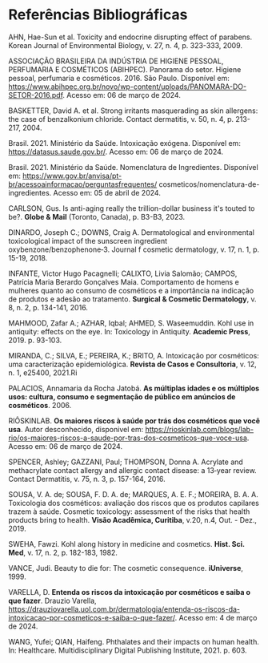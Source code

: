 # Referências Bibliográficas

AHN, Hae-Sun et al. Toxicity and endocrine disrupting effect of parabens. Korean Journal of Environmental Biology, v. 27, n. 4, p. 323-333, 2009.

ASSOCIAÇÃO BRASILEIRA DA INDÚSTRIA DE HIGIENE PESSOAL, PERFUMARIA E COSMÉTICOS (ABIHPEC). Panorama do setor. Higiene pessoal, perfumaria e cosméticos. 2016. São Paulo. Disponível em: https://www.abihpec.org.br/novo/wp-content/uploads/PANOMARA-DO-SETOR-2016.pdf. Acesso em: 06 de março de 2024.

BASKETTER, David A. et al. Strong irritants masquerading as skin allergens: the case of benzalkonium chloride. Contact dermatitis, v. 50, n. 4, p. 213-217, 2004.

Brasil. 2021. Ministério da Saúde. Intoxicação exógena. Disponível em: https://datasus.saude.gov.br/. Acesso em: 06 de março de 2024.

Brasil. 2021. Ministério da Saúde. Nomenclatura de Ingredientes. Disponível em: https://www.gov.br/anvisa/pt-br/acessoainformacao/perguntasfrequentes/
cosmeticos/nomenclatura-de-ingredientes. Acesso em: 05 de abril de 2024.

CARLSON, Gus. Is anti-aging really the trillion-dollar business it's touted to be?. <b>Globe & Mail</b> (Toronto, Canada), p. B3-B3, 2023. 

DINARDO, Joseph C.; DOWNS, Craig A. Dermatological and environmental toxicological impact of the sunscreen ingredient oxybenzone/benzophenone‐3. Journal f cosmetic dermatology, v. 17, n. 1, p. 15-19, 2018.

INFANTE, Victor Hugo Pacagnelli; CALIXTO, Livia Salomão; CAMPOS, Patrícia Maria Berardo Gonçalves Maia. Comportamento de homens e mulheres quanto ao consumo de cosméticos e a importância na indicação de produtos e adesão ao tratamento. <b>Surgical & Cosmetic Dermatology</b>, v. 8, n. 2, p. 134-141, 2016. 

MAHMOOD, Zafar A.; AZHAR, Iqbal; AHMED, S. Waseemuddin. Kohl use in antiquity: effects on the eye. In: Toxicology in Antiquity. <b>Academic Press</b>, 2019. p. 93-103. 
 
MIRANDA, C.; SILVA, E.; PEREIRA, K.; BRITO, A. Intoxicação por cosméticos: uma caracterização epidemiológica. <b>Revista de Casos e Consultoria</b>, v. 12, n. 1, e25400, 2021.Ri 

PALACIOS, Annamaria da Rocha Jatobá. <b>As múltiplas idades e os múltiplos usos: cultura, consumo e segmentação de público em anúncios de cosméticos</b>. 2006. 

RIÔSKINLAB. <b>Os maiores riscos à saúde por trás dos cosméticos que você usa</b>. Autor desconhecido, disponivel em: https://rioskinlab.com/blogs/lab-rio/os-maiores-riscos-a-saude-por-tras-dos-cosmeticos-que-voce-usa. Acesso em: 06 de março de 2024. 

SPENCER, Ashley; GAZZANI, Paul; THOMPSON, Donna A. Acrylate and methacrylate contact allergy and allergic contact disease: a 13‐year review. Contact  Dermatitis, v. 75, n. 3, p. 157-164, 2016.

SOUSA, V. A. de; SOUSA, F. D. A. de; MARQUES, A. E. F.; MOREIRA, B. A. A. Toxicologia dos cosméticos: avaliação dos riscos que os produtos capilares trazem à saúde. Cosmetic toxicology: assessment of the risks that health products bring to health. <b>Visão Acadêmica, Curitiba</b>, v.20, n.4, Out. - Dez., 2019. 

SWEHA, Fawzi. Kohl along history in medicine and cosmetics. <b>Hist. Sci. Med</b>, v. 17, n. 2, p. 182-183, 1982. 

VANCE, Judi. Beauty to die for: The cosmetic consequence. <b>iUniverse</b>, 1999. 

VARELLA, D. <b>Entenda os riscos da intoxicação por cosméticos e saiba o que fazer</b>. Drauzio Varella, https://drauziovarella.uol.com.br/dermatologia/entenda-os-riscos-da-intoxicacao-por-cosmeticos-e-saiba-o-que-fazer/. Acesso em: 4 de março de 2024. 

WANG, Yufei; QIAN, Haifeng. Phthalates and their impacts on human health. In: Healthcare. Multidisciplinary Digital Publishing Institute, 2021. p. 603.
